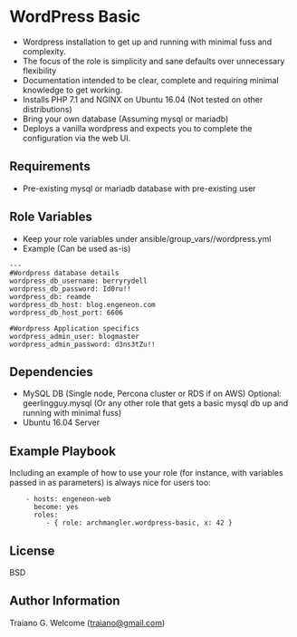 WordPress Basic
===============

- Wordpress installation to get up and running with minimal fuss and complexity.
- The focus of the role is simplicity and sane defaults over unnecessary flexibility
- Documentation intended to be clear, complete and requiring minimal knowledge to get working.
- Installs PHP 7.1 and NGINX on Ubuntu 16.04 (Not tested on other distributions)
- Bring your own database (Assuming mysql or mariadb)
- Deploys a vanilla wordpress and expects you to complete the configuration via the web UI.

Requirements
------------

- Pre-existing mysql or mariadb database with pre-existing user

Role Variables
--------------

- Keep your role variables under ansible/group_vars/<site-name>/wordpress.yml
- Example (Can be used as-is)

```
---
#Wordpress database details
wordpress_db_username: berryrydell
wordpress_db_password: Id0ru!!
wordpress_db: reamde 
wordpress_db_host: blog.engeneon.com 
wordpress_db_host_port: 6606

#Wordpress Application specifics
wordpress_admin_user: blogmaster
wordpress_admin_password: d3ns3tZu!! 
```

Dependencies
------------

- MySQL DB (Single node, Percona cluster or RDS if on AWS) Optional: geerlingguy.mysql (Or any other role that gets a basic mysql db up and running with minimal fuss)
- Ubuntu 16.04 Server

Example Playbook
----------------

Including an example of how to use your role (for instance, with variables passed in as parameters) is always nice for users too:

```
    - hosts: engeneon-web
      become: yes
      roles:
         - { role: archmangler.wordpress-basic, x: 42 }
```

License
-------

BSD

Author Information
------------------

Traiano G. Welcome (traiano@gmail.com)
